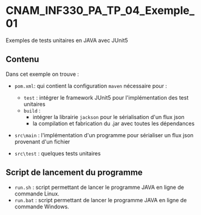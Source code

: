 # CNAM_INF330_PA_TP_04_Exemple_01

Exemples de tests unitaires en JAVA avec JUnit5

## Contenu
Dans cet exemple on trouve :

- `pom.xml`: qui contient la configuration `maven` nécessaire pour :
    - `test` : intégrer le framework JUnit5 pour l'implémentation des test unitaires
    - `build` :
        - intégrer la librairie `jackson` pour le sérialisation d'un flux json
        - la compilation et fabrication du .jar avec toutes les dépendances

- `src\main` : l'implémentation d'un programme pour sérialiser un flux json provenant d'un fichier
- `src\test` : quelques tests unitaires

## Script de lancement du programme
- `run.sh` : script permettant de lancer le programme JAVA en ligne de commande Linux.
- `run.bat` : script permettant de lancer le programme JAVA en ligne de commande Windows.